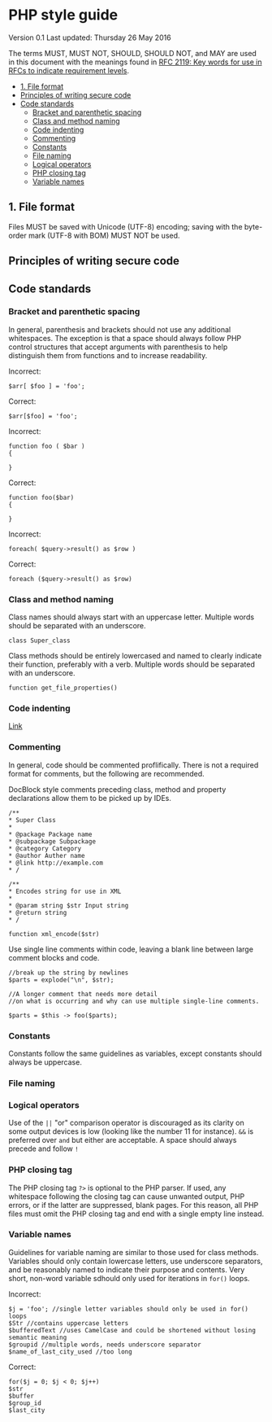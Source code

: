 # PHP style guide

Version 0.1
Last updated: Thursday 26 May 2016

The terms MUST, MUST NOT, SHOULD, SHOULD NOT, and MAY are used in this document with the meanings found in [RFC 2119: Key words for use in RFCs to indicate requirement levels](https://www.ietf.org/rfc/rfc2119.txt).


<!-- MarkdownTOC -->

- [1. File format](#1-file-format)
- [Principles of writing secure code](#principles-of-writing-secure-code)
- [Code standards](#code-standards)
    - [Bracket and parenthetic spacing](#bracket-and-parenthetic-spacing)
    - [Class and method naming](#class-and-method-naming)
    - [Code indenting](#code-indenting)
    - [Commenting](#commenting)
    - [Constants](#constants)
    - [File naming](#file-naming)
    - [Logical operators](#logical-operators)
    - [PHP closing tag](#php-closing-tag)
    - [Variable names](#variable-names)

<!-- /MarkdownTOC -->




## 1. File format

Files MUST be saved with Unicode (UTF-8) encoding; saving with the byte-order mark (UTF-8 with BOM) MUST NOT be used.





## Principles of writing secure code





## Code standards

### Bracket and parenthetic spacing

In general, parenthesis and brackets should not use any additional whitespaces. The exception is that a space should always follow PHP control structures that accept arguments with parenthesis to help distinguish them from functions and to increase readability.

Incorrect:

```
$arr[ $foo ] = 'foo';
```

Correct:

```
$arr[$foo] = 'foo';
```

Incorrect:

```
function foo ( $bar )
{
    
}
```

Correct:

```
function foo($bar)
{

}
```

Incorrect:

```
foreach( $query->result() as $row )
```

Correct:

```
foreach ($query->result() as $row)
```


### Class and method naming

Class names should always start with an uppercase letter. Multiple words should be separated with an underscore.

```
class Super_class
```

Class methods should be entirely lowercased and named to clearly indicate their function, preferably with a verb. Multiple words should be separated with an underscore.

```
function get_file_properties()
```

### Code indenting


[Link](url) 


### Commenting

In general, code should be commented proflifically. There is not a required format for comments, but the following are recommended.

DocBlock style comments preceding class, method and property declarations allow them to be picked up by IDEs.

```
/**
* Super Class
*
* @package Package name
* @subpackage Subpackage
* @category Category
* @author Auther name
* @link http://example.com
* /
```

```
/**
* Encodes string for use in XML 
*
* @param string $str Input string
* @return string
* /

function xml_encode($str)
```

Use single line comments within code, leaving a blank line between large comment blocks and code.

```
//break up the string by newlines
$parts = explode("\n", $str);

//A longer comment that needs more detail
//on what is occurring and why can use multiple single-line comments.

$parts = $this -> foo($parts);
```

### Constants

Constants follow the same guidelines as variables, except constants should always be uppercase.

### File naming

### Logical operators

Use of the `||` "or" comparison operator is discouraged as its clarity on some output devices is low (looking like the number 11 for instance). `&&` is preferred over `and` but either are acceptable. A space should always precede and follow `!`



### PHP closing tag

The PHP closing tag `?>` is optional to the PHP parser. If used, any whitespace following the closing tag can cause unwanted output, PHP errors, or if the latter are suppressed, blank pages. For this reason, all PHP files must omit the PHP closing tag and end with a single empty line instead. 









### Variable names

Guidelines for variable naming are similar to those used for class methods. Variables should only contain lowercase letters, use underscore separators, and be reasonably named to indicate their purpose and contents. Very short, non-word variable sdhould only used for iterations in `for()` loops.

Incorrect:

```
$j = 'foo'; //single letter variables should only be used in for() loops
$Str //contains uppercase letters
$bufferedText //uses CamelCase and could be shortened without losing semantic meaning
$groupid //multiple words, needs underscore separator
$name_of_last_city_used //too long
```

Correct:

```
for($j = 0; $j < 0; $j++)
$str
$buffer
$group_id
$last_city
```















